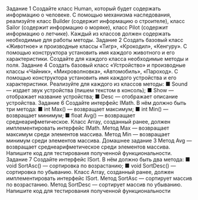 Задание 1
Создайте класс Human, который будет содержать информацию о человеке.
С помощью механизма наследования, реализуйте класс
Builder (содержит информацию о строителе), класс Sailor
(содержит информацию о моряке), класс Pilot (содержит
информацию о летчике).
Каждый из классов должен содержать необходимые
для работы методы.
Задание 2
Создать базовый класс «Животное» и производные
классы «Тигр», «Крокодил», «Кенгуру». С помощью конструктора установить имя каждого животного и его характеристики.
Создайте для каждого класса необходимые методы
и поля.
Задание 4
Создать базовый класс «Устройство» и производные
классы «Чайник», «Микроволновка», «Автомобиль», «Пароход». С помощью конструктора установить имя каждого
устройства и его характеристики.
Реализуйте для каждого из классов методы:
■ Sound — издает звук устройства (пишем текстом
в консоль);
■ Show — отображает название устройства;
■ Desc — отображает описание устройства.
Задание 6
Создайте интерфейс IMath. В нём должно быть три
метода:
■ int Max()  — возвращает максимум;
■ int Min() — возвращает минимум;
■ float Avg() — возвращает среднеарифметическое.
Класс Array, созданный ранее, должен имплементировать интерфейс IMath.
Метод Max — возвращает максимум среди элементов
массива.
Метод Min — возвращает минимум среди элементов
массива.
Домашнее задание
3
Метод Avg — возвращает среднеарифметическое
среди элементов массива.
Напишите код для тестирования полученной функциональности.
Задание 7
Создайте интерфейс ISort. В нём должно быть два
метода:
■ void SortAsc() — сортировка по возрастанию;
■ void SortDesc() — сортировка по убыванию.
Класс Array, созданный ранее, должен имплементировать интерфейс ISort.
Метод SortAsc — сортирует массив по возрастанию.
Метод SortDesc — сортирует массив по убыванию.
Напишите код для тестирования полученной функциональности

